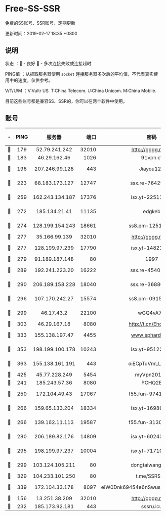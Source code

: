 # Free-SS-SSR

免费的SS账号、SSR账号，定期更新

更新时间：2019-02-17 18:35 +0800

## 说明

状态     ：🙂 - 良好 🙁 - 多次连接失败或连接超时

PING值   ：从抓取服务器使用 `socket` 连接服务器多次后的平均值，不代表真实使用中的速度，仅供参考。

V/T/U/M  ：V:Vultr US. T:China Telecom. U:China Unicom. M:China Mobile.

目前这些账号都是兼容SS、SSR的，你可以在两个软件中使用。

## 账号

|-|PING|服务器|端口|密码|加密方式|区域|V/T/U/M|
|:----:|:----:|:-----:|-----:|:----:|:----:|:----:|:----:|
|🙂|179|52.79.241.242|32010|http://gggg.rocks|chacha20|KR|10↑/10↑/10↑/10↑|
|🙂|183|46.29.162.46|1026|91vpn.cf|rc4-md5|RU|10↑/9↑/10↑/10↑|
|🙂|196|207.246.99.128|443|Jiayou123|aes-256-cfb|US|5↓/10↑/10↑/10↑|
|🙂|223|68.183.173.127|12747|ssx.re-76429621|aes-256-cfb|US|10↑/10↑/10↑/10↑|
|🙂|259|162.243.134.187|17376|isx.yt-22511137|aes-256-cfb|US|9↑/9↑/9↑/9↑|
|🙂|272|185.134.21.41|11135|edgkeb|aes-256-cfb|GB|10↑/9↑/10↑/9↑|
|🙂|274|128.199.154.243|18661|ss8.pm-12519493|aes-256-cfb|SG|10↑/10↑/10↑/10↑|
|🙂|277|35.166.99.139|32010|http://gggg.rocks|chacha20|US|10↑/9↑/10↑/10↑|
|🙂|277|128.199.97.239|17790|isx.yt-14821817|aes-256-cfb|SG|9↑/9↑/9↑/9↑|
|🙂|279|91.189.187.148|80|1997|chacha20|US|10↑/10↑/10↑/10↑|
|🙂|289|192.241.223.20|16222|ssx.re-45401447|aes-256-cfb|US|10↑/10↑/10↑/10↑|
|🙂|290|206.189.158.228|18040|ssx.re-36880282|aes-256-cfb|SG|10↑/10↑/10↑/10↑|
|🙂|296|107.170.242.27|15574|ss8.pm-09158696|aes-256-cfb|US|10↑/10↑/10↑/10↑|
|🙂|299|46.17.43.2|22100|wGQ4vA7D|aes-256-gcm|RU|5↓/10↑/10↑/10↑|
|🙂|303|46.29.167.18|8080|http://t.cn/EhdmTxe|rc4-md5|RU|10↑/10↑/10↑/10↑|
|🙂|333|155.138.197.47|4455|www.sphard.com|aes-256-cfb|US|8↑/10↑/9↑/10↑|
|🙂|353|198.199.100.178|10243|isx.yt-95122383|aes-256-cfb|US|9↑/9↑/9↑/9↑|
|🙂|363|155.138.161.191|443|oiECpTuVmLLxk4Ts|aes-256-cfb|US|10↑/10↑/10↑/10↑|
|🙂|425|45.77.228.249|5454|myVpn2019[]|rc4-md5|GB|10↑/10↑/10↑/10↑|
|🙂|241|185.243.57.36|8080|PCHQ2E|rc4-md5|US|8↑/9↓/9↑/9↑|
|🙂|250|172.104.49.43|17067|f55.fun-97414411|aes-256-cfb|SG|10↑/10↑/10↑/10↑|
|🙂|266|159.65.133.204|18334|isx.yt-16986741|aes-256-cfb|SG|9↑/9↑/9↑/9↑|
|🙂|266|139.162.11.113|19587|f55.fun-31300313|aes-256-cfb|SG|10↑/10↑/10↑/10↑|
|🙂|280|206.189.82.176|14809|isx.yt-60243867|aes-256-cfb|SG|9↑/9↑/9↑/9↑|
|🙂|295|198.199.97.237|10004|isx.yt-71710989|aes-256-cfb|US|9↑/9↑/9↑/9↑|
|🙂|299|103.124.105.211|80|dongtaiwang.com|aes-256-cfb|US|9↓/10↑/10↑/10↑|
|🙂|329|104.233.101.250|80|t.me/SSRSUB|rc4-md5|CA|10↑/10↑/10↑/10↑|
|🙂|339|172.104.33.178|8097|eIW0Dnk69454e6nSwuspv9DmS201tQ0D|aes-256-cfb|SG|10↑/10↑/10↑/10↑|
|🙂|156|13.251.38.209|32010|http://gggg.rocks|chacha20|SG|9↓/10↑/10↑/10↑|
|🙁|232|185.173.92.181|443|sssru.icu|rc4-md5|RU|9↑/10↑/9↑/9↑|
